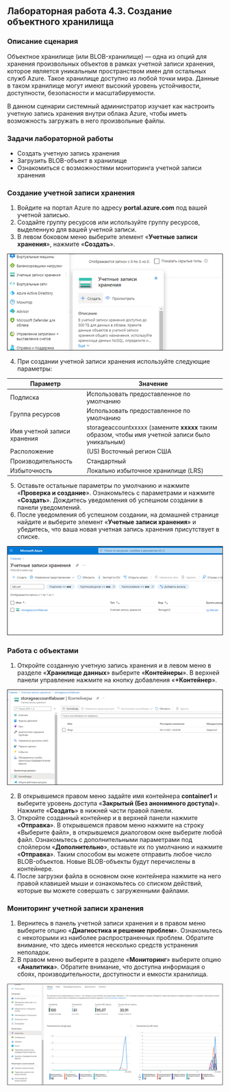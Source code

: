 ## Лабораторная работа 4.3. Создание объектного хранилища

### Описание сценария

Объектное хранилище (или BLOB-хранилище) — одна из опций для хранения произвольных объектов в рамках учетной записи хранения, которое является уникальным пространством имен для остальных служб Azure. Такое хранилище доступно из любой точки мира. Данные в таком хранилище могут имеют высокий уровень устойчивости, доступности, безопасности и масштабируемости.

В данном сценарии системный администратор изучает как настроить учетную запись хранения внутри облака Azure, чтобы иметь возможность загружать в него произвольные файлы.

### Задачи лабораторной работы

- Создать учетную запись хранения
- Загрузить BLOB-объект в хранилище
- Ознакомиться с возможностями мониторинга учетной записи хранения

### Создание учетной записи хранения

1. Войдите на портал Azure по адресу **portal.azure.com** под вашей учетной записью.
2. Создайте группу ресурсов или используйте группу ресурсов, выделенную для вашей учетной записи.
3. В левом боковом меню выберите элемент «**Учетные записи хранения**», нажмите «**Создать**».

![](/assets/pics/4.3.1.png "Рис. 4.3.1. Панель ресурсов")

4. При создании учетной записи хранения используйте следующие параметры:

| **Параметр** | **Значение** |
| --- | --- |
| Подписка | Использовать предоставленное по умолчанию |
| Группа ресурсов | Использовать предоставленное по умолчанию |
| Имя учетной записи хранения | storageaccountxxxxx (замените **xxxxx** таким образом, чтобы имя учетной записи было уникальным) |
| Расположение | (US) Восточный регион США |
| Производительность | Стандартный |
| Избыточность | Локально избыточное хранилище (LRS) |

5. Оставьте остальные параметры по умолчанию и нажмите «**Проверка и создание**». Ознакомьтесь с параметрами и нажмите «**Создать**». Дождитесь уведомления об успешном создании в панели уведомлений.
6. После уведомления об успешном создании, на домашней странице найдите и выберите элемент «**Учетные записи хранения**» и убедитесь, что ваша новая учетная запись хранения присутствует в списке.

![](/assets/pics/4.3.2.png "Рис. 4.3.2. Учетные записи хранения")

### Работа с объектами

1. Откройте созданную учетную запись хранения и в левом меню в разделе «**Хранилище данных**» выберите «**Контейнеры**». В верхней панели управление нажмите на кнопку добавления «**+Контейнер**».

![](/assets/pics/4.3.3.png "Рис. 4.3.3. Панель управления контейнерами")

2. В открывшемся правом меню задайте имя контейнера **container1** и выберите уровень доступа «**Закрытый (Без анонимного доступа)**». Нажмите «**Создать**» в нижней части правой панели.
3. Откройте созданный контейнер и в верхней панели нажмите «**Отправка**». В открывшемся правом меню нажмите на строку «Выберите файл», в открывшемся диалоговом окне выберите любой файл. Ознакомьтесь с дополнительными параметрами под спойлером «**Дополнительно**», оставьте их по умолчанию и нажмите «**Отправка**». Таким способом вы можете отправить любое число BLOB-объектов. Новые BLOB-объекты будут перечислены в контейнере.
4. После загрузки файла в основном окне контейнера нажмите на него правой клавишей мыши и ознакомьтесь со списком действий, которые вы можете совершать с загруженными файлами.

### Мониторинг учетной записи хранения

1. Вернитесь в панель учетной записи хранения и в правом меню выберите опцию «**Диагностика и решение проблем**». Ознакомьтесь с некоторыми из наиболее распространенных проблем. Обратите внимание, что здесь имеется несколько средств устранения неполадок.
2. В правом меню выберите в разделе «**Мониторинг**» выберите опцию «**Аналитика**». Обратите внимание, что доступна информация о сбоях, производительности, доступности и емкости хранилища.

![](/assets/pics/4.3.4.png "Рис. 4.3.4. Аналитика работоспособности учетной записи хранения")
